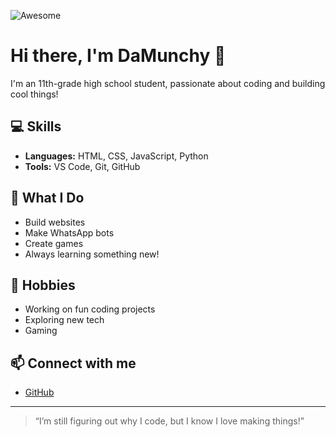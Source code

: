 <!-- Badges (you can add more from https://shields.io/) -->
![Awesome](https://img.shields.io/badge/Awesome-Yes-green?style=for-the-badge&logo=github)

# Hi there, I'm DaMunchy 👋

I'm an 11th-grade high school student, passionate about coding and building cool things!

## 💻 Skills

- **Languages:** HTML, CSS, JavaScript, Python
- **Tools:** VS Code, Git, GitHub

## 🚀 What I Do

- Build websites
- Make WhatsApp bots
- Create games
- Always learning something new!

## 🎯 Hobbies

- Working on fun coding projects
- Exploring new tech
- Gaming

## 📫 Connect with me

- [GitHub](https://github.com/DaMunchy)


---

> “I’m still figuring out why I code, but I know I love making things!”

<!--
You can add more badges, images, or sections (like "Pinned Projects", "Stats", etc.) as you like!
Try using shields.io or GitHub Readme Stats for more awesome visuals.
-->
